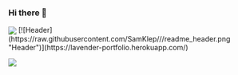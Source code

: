 ### Hi there 👋
<img align="center" src="https://github-readme-stats.vercel.app/api/top-langs/?username=SamKlep&theme=hacker" />
[![Header](https://raw.githubusercontent.com/SamKlep/<OWNER>/<OWNER>/readme_header.png "Header")](https://lavender-portfolio.herokuapp.com/)

![](https://img.shields.io/badge/Technologies-&Tools-informational?style=flat&logo=tor&logoColor=white&color=2bbc8a)

<!--
**SamKlep/SamKlep** is a ✨ _special_ ✨ repository because its `README.md` (this file) appears on your GitHub profile.

Here are some ideas to get you started:

- 🔭 I’m currently working on ...
- 🌱 I’m currently learning ...
- 👯 I’m looking to collaborate on ...
- 🤔 I’m looking for help with ...
- 💬 Ask me about ...
- 📫 How to reach me: ...
- 😄 Pronouns: ...
- ⚡ Fun fact: ...
-->
